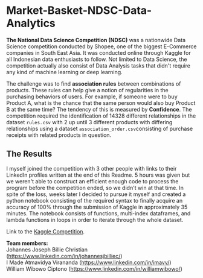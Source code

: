 # Market-Basket-NDSC-Data-Analytics
**The National Data Science Competition (NDSC)** was a nationwide Data Science competition conducted by Shopee, one of the biggest E-Commerce companies in South East Asia. It was conducted online through Kaggle for all Indonesian data enthusiasts to follow. Not limited to Data Science, the competition actually also consist of Data Analysis tasks that didn't require any kind of machine learning or deep learning.

The challenge was to find **association rules** between combinations of products. These rules can help give a notion of regularities in the purchasing behaviors of users. For example, if someone were to buy Product A, what is the chance that the same person would also buy Product B at the same time? The tendency of this is measured by **Confidence**. The competition required the identification of 14328 different relationships in the dataset `rules.csv` with 2 up until 3 different products with differing relationships using a dataset `association_order.csv`consisting of purchase receipts with related products in question.

## The Results
I myself joined the competition with 3 other people with links to their LinkedIn profiles written at the end of this Readme. 5 hours was given but we weren't able to construct an efficient enough code to process the program before the competition ended, so we didn't win at that time. In spite of the loss, weeks later I decided to pursue it myself and created a python notebook consisting of the required syntax to finally acquire an accuracy of 100% through the submission of Kaggle in approximately 35 minutes. The notebook consists of functions, multi-index dataframes, and lambda functions in loops in order to iterate through the whole dataset.

Link to the [Kaggle Competition].

**Team members:**<br/>
Johannes Joseph Billie Christian (https://www.linkedin.com/in/johannesjbilliec/)<br/>
I Made Atmavidya Virananda (https://www.linkedin.com/in/imavv/)<br/>
William Wibowo Ciptono (https://www.linkedin.com/in/williamwibowo/)<br/>

[Kaggle Competition]:https://www.kaggle.com/c/market-basket-id-ndsc-2020
